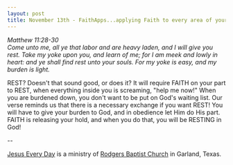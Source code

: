 ```yaml
---
layout: post
title: November 13th - FaithApps...applying Faith to every area of your
---
```


_Matthew 11:28-30  
Come unto me, all ye that labor and are heavy laden, and I will give
you rest. Take my yoke upon you, and learn of me; for I am meek and
lowly in heart: and ye shall find rest unto your souls. For my yoke
is easy, and my burden is light._

REST? Doesn't that sound good, or does it? It will require FAITH on
your part to REST, when everything inside you is screaming, "help me
now!" When you are burdened down, you don't want to be put on God's
waiting list. Our verse reminds us that there is a necessary exchange
if you want REST! You will have to give your burden to God, and in
obedience let Him do His part. FAITH is releasing your hold, and when
you do that, you will be RESTING in God!

 --

<a href=http://jesuseveryday.net>Jesus Every Day</a> is a ministry of <a href=http://rodgersbaptist.net>Rodgers Baptist Church</a> in Garland, Texas.
